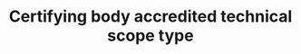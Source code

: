 ---
title: 'Certifying body accredited technical scope type'
slug: 'certification-certifying-body-accredited-technical-scope-type'
comment: 'Select from control list'
required: False
vocabulary: 'certification-certifying-body-accredited-technical-scope-type.txt'
module: 'Certifying body'
cluster: 'Certification'
policy: 'Controlled value. Multi select from control list.'
---